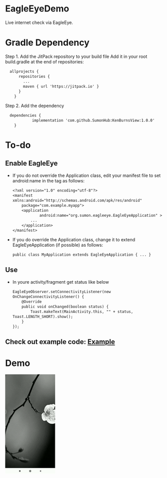 # EagleEyeDemo
Live internet check via EagleEye.

# Gradle Dependency
Step 1. Add the JitPack repository to your build file
Add it in your root build.gradle at the end of repositories:

      allprojects {
          repositories {
            ...
            maven { url 'https://jitpack.io' }
          }
        }
Step 2. Add the dependency
      
      dependencies {
                implementation 'com.github.SumonHub:KenBurnsView:1.0.0'
        }
        
# To-do

## Enable EagleEye
      
* If you do not override the Application class, edit your manifest file to set android:name in the <application> tag as follows:

      <?xml version="1.0" encoding="utf-8"?>
      <manifest xmlns:android="http://schemas.android.com/apk/res/android"
          package="com.example.myapp">
          <application
                  android:name="org.sumon.eagleeye.EagleEyeApplication" >
              ...
          </application>
      </manifest>

* If you do override the Application class, change it to extend EagleEyeApplication (if possible) as follows:

      public class MyApplication extends EagleEyeApplication { ... }

## Use

* In youre activity/fragment get status like below

      EagleEyeObserver.setConnectivityListener(new OnChangeConnectivityListener() {
          @Override
          public void onChanged(boolean status) {
              Toast.makeText(MainActivity.this, "" + status, Toast.LENGTH_SHORT).show();
          }
      });
      
## Check out example code: [Example](https://github.com/user/repo/blob/branch/other_file.md)

# Demo
![](https://github.com/SumonHub/KenBurnsView/blob/master/preview/preview.gif)
